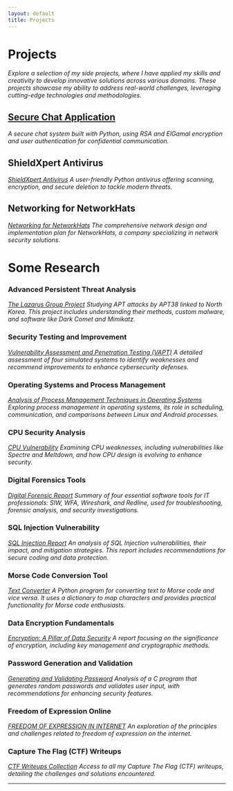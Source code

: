 ```yaml
---
layout: default
title: Projects
---
```


# Projects

*Explore a selection of my side projects, where I have applied my skills and creativity to develop innovative solutions across various domains. These projects showcase my ability to address real-world challenges, leveraging cutting-edge technologies and methodologies.*

## [Secure Chat Application](https://drive.google.com/file/d/1vwN1Q20ggVyS_DJ-XICjUaPYSaAfq5Jd/view)
*A secure chat system built with Python, using RSA and ElGamal encryption and user authentication for confidential communication.*

## ShieldXpert Antivirus
*[ShieldXpert Antivirus](https://drive.google.com/file/d/1oDItgXDDWv8kEAi6s0xf_dVmtRYWSoyR/view)*
*A user-friendly Python antivirus offering scanning, encryption, and secure deletion to tackle modern threats.*

## Networking for NetworkHats
*[Networking for NetworkHats](https://drive.google.com/drive/u/0/home)*
*The comprehensive network design and implementation plan for NetworkHats, a company specializing in network security solutions.*

# Some Research

### Advanced Persistent Threat Analysis
*[The Lazarus Group Project](#)* 
*Studying APT attacks by APT38 linked to North Korea. This project includes understanding their methods, custom malware, and software like Dark Comet and Mimikatz.*

### Security Testing and Improvement
*[Vulnerability Assessment and Penetration Testing (VAPT)](#)*
*A detailed assessment of four simulated systems to identify weaknesses and recommend improvements to enhance cybersecurity defenses.*

### Operating Systems and Process Management
*[Analysis of Process Management Techniques in Operating Systems](#)*
*Exploring process management in operating systems, its role in scheduling, communication, and comparisons between Linux and Android processes.*

### CPU Security Analysis
*[CPU Vulnerability](#)*
*Examining CPU weaknesses, including vulnerabilities like Spectre and Meltdown, and how CPU design is evolving to enhance security.*

### Digital Forensics Tools
*[Digital Forensic Report](#)*
*Summary of four essential software tools for IT professionals: SIW, WFA, Wireshark, and Redline, used for troubleshooting, forensic analysis, and security investigations.*

### SQL Injection Vulnerability
*[SQL Injection Report](#)*
*An analysis of SQL Injection vulnerabilities, their impact, and mitigation strategies. This report includes recommendations for secure coding and data protection.*

### Morse Code Conversion Tool
*[Text Converter](#)* 
*A Python program for converting text to Morse code and vice versa. It uses a dictionary to map characters and provides practical functionality for Morse code enthusiasts.*

### Data Encryption Fundamentals
*[Encryption: A Pillar of Data Security](#)*
*A report focusing on the significance of encryption, including key management and cryptographic methods.*

### Password Generation and Validation
*[Generating and Validating Password](#)*
*Analysis of a C program that generates random passwords and validates user input, with recommendations for enhancing security features.*

### Freedom of Expression Online
*[FREEDOM OF EXPRESSION IN INTERNET](#)*
*An exploration of the principles and challenges related to freedom of expression on the internet.*

### Capture The Flag (CTF) Writeups
*[CTF Writeups Collection](#)*
*Access to all my Capture The Flag (CTF) writeups, detailing the challenges and solutions encountered.*

---
